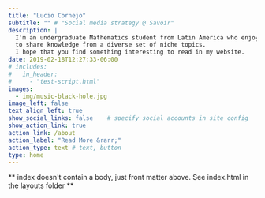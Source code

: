 ```yaml
---
title: "Lucio Cornejo"
subtitle: "" # "Social media strategy @ Savoir"
description: |
  I'm an undergraduate Mathematics student from Latin America who enjoys
  to share knowledge from a diverse set of niche topics.  
  I hope that you find something interesting to read in my website.
date: 2019-02-18T12:27:33-06:00
# includes:
#   in_header:
#     - "test-script.html"
images:
  - img/music-black-hole.jpg
image_left: false
text_align_left: true
show_social_links: false    # specify social accounts in site config
show_action_link: true
action_link: /about
action_label: "Read More &rarr;"
action_type: text # text, button
type: home
---
```


** index doesn't contain a body, just front matter above.
See index.html in the layouts folder **

